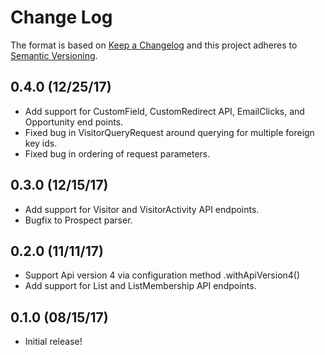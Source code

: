 # Change Log
The format is based on [Keep a Changelog](http://keepachangelog.com/)
and this project adheres to [Semantic Versioning](http://semver.org/).

## 0.4.0 (12/25/17)
- Add support for CustomField, CustomRedirect API, EmailClicks, and Opportunity end points.
- Fixed bug in VisitorQueryRequest around querying for multiple foreign key ids.
- Fixed bug in ordering of request parameters.

## 0.3.0 (12/15/17)
- Add support for Visitor and VisitorActivity API endpoints.
- Bugfix to Prospect parser.

## 0.2.0 (11/11/17)
- Support Api version 4 via configuration method .withApiVersion4()
- Add support for List and ListMembership API endpoints.

## 0.1.0 (08/15/17)
- Initial release!